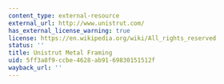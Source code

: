 ```yaml
---
content_type: external-resource
external_url: http://www.unistrut.com/
has_external_license_warning: true
license: https://en.wikipedia.org/wiki/All_rights_reserved
status: ''
title: Unistrut Metal Framing
uid: 5ff3a8f9-ccbe-4628-ab91-69830151512f
wayback_url: ''
---
```

